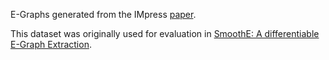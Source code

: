 E-Graphs generated from the IMpress [paper](https://ieeexplore.ieee.org/document/9786123).

This dataset was originally used for evaluation in [SmoothE: A differentiable E-Graph Extraction](https://dl.acm.org/doi/10.1145/3669940.3707262).

